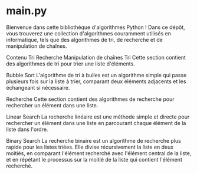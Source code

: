# main.py

Bienvenue dans cette bibliothèque d'algorithmes Python !
Dans ce dépôt, vous trouverez une collection d'algorithmes couramment utilisés en informatique, tels que des algorithmes de tri, de recherche et de manipulation de chaînes.

Contenu
Tri
Recherche
Manipulation de chaînes
Tri
Cette section contient des algorithmes de tri pour trier une liste d'éléments.

Bubble Sort
L'algorithme de tri à bulles est un algorithme simple qui passe plusieurs fois sur la liste à trier, comparant deux éléments adjacents et les échangeant si nécessaire.

Recherche
Cette section contient des algorithmes de recherche pour rechercher un élément dans une liste.

Linear Search
La recherche linéaire est une méthode simple et directe pour rechercher un élément dans une liste en parcourant chaque élément de la liste dans l'ordre.

Binary Search
La recherche binaire est un algorithme de recherche plus rapide pour les listes triées. Elle divise récursivement la liste en deux moitiés, en comparant l'élément recherché avec l'élément central de la liste, et en répétant le processus sur la moitié de la liste qui contient l'élément recherché.
